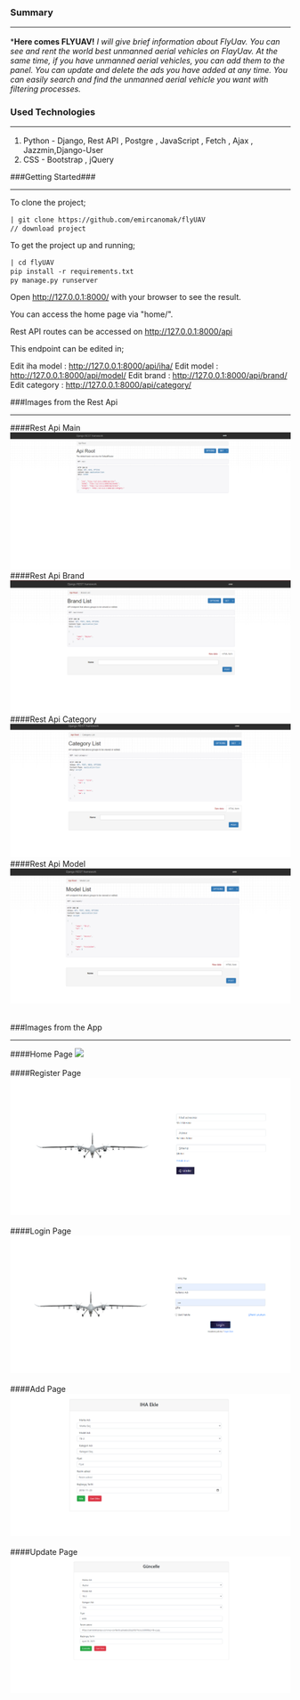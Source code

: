 ### Summary<br/><hr/>
***Here comes FLYUAV!**
*I will give brief information about FlyUav. You can see and rent the world best unmanned aerial vehicles on FlayUav. At the same time, if you have unmanned aerial vehicles, you can add them to the panel. You can update and delete the ads you have added at any time. You can easily search and find the unmanned aerial vehicle you want with filtering processes.*


### Used Technologies<br/><hr/>
1. Python - Django, Rest API , Postgre , JavaScript , Fetch , Ajax , Jazzmin,Django-User
2. CSS - Bootstrap , jQuery

###Getting Started###<br/><hr/>
To clone the project;

    | git clone https://github.com/emircanomak/flyUAV 
	// download project

To get the project up and running;

    | cd flyUAV
	pip install -r requirements.txt
	py manage.py runserver

Open http://127.0.0.1:8000/ with your browser to see the result.<br/>

You can access the home page via "home/".<br/>

Rest API routes can be accessed on http://127.0.0.1:8000/api  <br/>

This endpoint can be edited in;<br/>

Edit iha model : http://127.0.0.1:8000/api/iha/
Edit  model : http://127.0.0.1:8000/api/model/
Edit  brand : http://127.0.0.1:8000/api/brand/
Edit  category : http://127.0.0.1:8000/api/category/

###Images from the Rest Api<br/><hr/>

####Rest Api Main
<img src="https://github.com/emircanomak/flyUAV/blob/master/readme-assets/rest-api-main.png" width="auto"><br/>
####Rest Api Brand
<img src="https://github.com/emircanomak/flyUAV/blob/master/readme-assets/rest-brand.png" width="auto"><br/>
####Rest Api Category
<img src="https://github.com/emircanomak/flyUAV/blob/master/readme-assets/rest-category.png" width="auto"><br/>
####Rest Api Model
<img src="https://github.com/emircanomak/flyUAV/blob/master/readme-assets/rest-model.png" width="auto"><br/><br/>

###Images from the App<br/><hr/>

####Home Page
<img src="https://github.com/emircanomak/flyUAV/blob/master/readme-assets/main-gif.gif" width="auto"><br/><br/>
####Register Page
<img src="https://github.com/emircanomak/flyUAV/blob/master/readme-assets/registerPage.png" width="auto"><br/><br/>
####Login Page
<img src="https://github.com/emircanomak/flyUAV/blob/master/readme-assets/loginPage.png" width="auto"><br/><br/>
####Add Page
<img src="https://github.com/emircanomak/flyUAV/blob/master/readme-assets/addUav.png" width="auto"><br/><br/>
####Update Page
<img src="https://github.com/emircanomak/flyUAV/blob/master/readme-assets/updateUAV.png" width="auto"><br/><br/>




